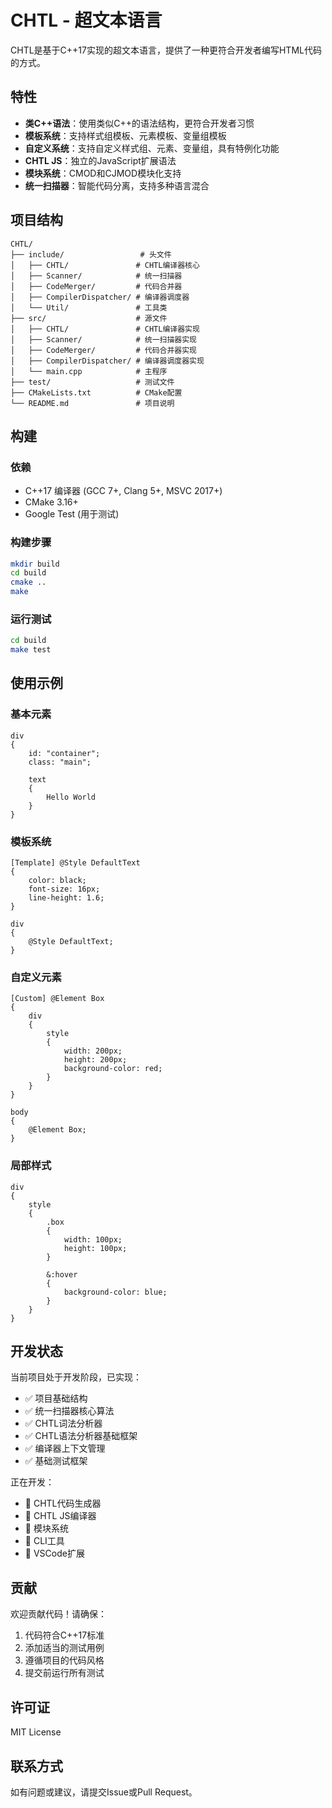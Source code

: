 # CHTL - 超文本语言

CHTL是基于C++17实现的超文本语言，提供了一种更符合开发者编写HTML代码的方式。

## 特性

- **类C++语法**：使用类似C++的语法结构，更符合开发者习惯
- **模板系统**：支持样式组模板、元素模板、变量组模板
- **自定义系统**：支持自定义样式组、元素、变量组，具有特例化功能
- **CHTL JS**：独立的JavaScript扩展语法
- **模块系统**：CMOD和CJMOD模块化支持
- **统一扫描器**：智能代码分离，支持多种语言混合

## 项目结构

```
CHTL/
├── include/                 # 头文件
│   ├── CHTL/               # CHTL编译器核心
│   ├── Scanner/            # 统一扫描器
│   ├── CodeMerger/         # 代码合并器
│   ├── CompilerDispatcher/ # 编译器调度器
│   └── Util/               # 工具类
├── src/                    # 源文件
│   ├── CHTL/               # CHTL编译器实现
│   ├── Scanner/            # 统一扫描器实现
│   ├── CodeMerger/         # 代码合并器实现
│   ├── CompilerDispatcher/ # 编译器调度器实现
│   └── main.cpp            # 主程序
├── test/                   # 测试文件
├── CMakeLists.txt          # CMake配置
└── README.md               # 项目说明
```

## 构建

### 依赖

- C++17 编译器 (GCC 7+, Clang 5+, MSVC 2017+)
- CMake 3.16+
- Google Test (用于测试)

### 构建步骤

```bash
mkdir build
cd build
cmake ..
make
```

### 运行测试

```bash
cd build
make test
```

## 使用示例

### 基本元素

```chtl
div
{
    id: "container";
    class: "main";
    
    text
    {
        Hello World
    }
}
```

### 模板系统

```chtl
[Template] @Style DefaultText
{
    color: black;
    font-size: 16px;
    line-height: 1.6;
}

div
{
    @Style DefaultText;
}
```

### 自定义元素

```chtl
[Custom] @Element Box
{
    div
    {
        style
        {
            width: 200px;
            height: 200px;
            background-color: red;
        }
    }
}

body
{
    @Element Box;
}
```

### 局部样式

```chtl
div
{
    style
    {
        .box
        {
            width: 100px;
            height: 100px;
        }
        
        &:hover
        {
            background-color: blue;
        }
    }
}
```

## 开发状态

当前项目处于开发阶段，已实现：

- ✅ 项目基础结构
- ✅ 统一扫描器核心算法
- ✅ CHTL词法分析器
- ✅ CHTL语法分析器基础框架
- ✅ 编译器上下文管理
- ✅ 基础测试框架

正在开发：

- 🔄 CHTL代码生成器
- 🔄 CHTL JS编译器
- 🔄 模块系统
- 🔄 CLI工具
- 🔄 VSCode扩展

## 贡献

欢迎贡献代码！请确保：

1. 代码符合C++17标准
2. 添加适当的测试用例
3. 遵循项目的代码风格
4. 提交前运行所有测试

## 许可证

MIT License

## 联系方式

如有问题或建议，请提交Issue或Pull Request。